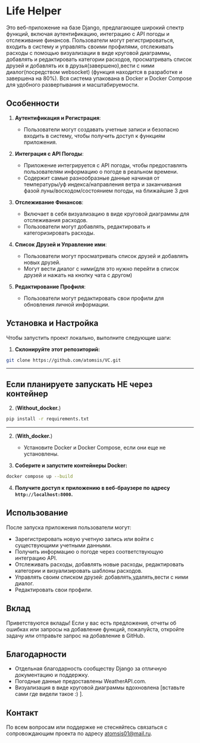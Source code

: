 # Life Helper

Это веб-приложение на базе Django, предлагающее широкий спектр функций, включая аутентификацию, интеграцию с API погоды и отслеживание финансов. Пользователи могут регистрироваться, входить в систему и управлять своими профилями, отслеживать расходы с помощью визуализации в виде круговой диаграммы, добавлять и редактировать категории расходов, просматривать список друзей и добавлять их в друзья(завершено),вести с ними диалог(посредством websocket) (функция находится в разработке и завершена на 80%). Вся система упакована в Docker и Docker Compose для удобного развертывания и масштабируемости.

## Особенности

1. **Аутентификация и Регистрация**:
   - Пользователи могут создавать учетные записи и безопасно входить в систему, чтобы получить доступ к функциям приложения.

2. **Интеграция с API Погоды**:
   - Приложение интегрируется с API погоды, чтобы предоставлять пользователям информацию о погоде в реальном времени.
   - Содержит самые разнообразные данные начиная от температуры/уф индекса/направления ветра и заканчивания фазой луны/восходом/состоянием погоды, на ближайшие 3 дня

3. **Отслеживание Финансов**:
   - Включает в себя визуализацию в виде круговой диаграммы для отслеживания расходов.
   - Пользователи могут добавлять, редактировать и категоризировать расходы.

4. **Список Друзей и Управление ими**:
   - Пользователи могут просматривать список друзей и добавлять новых друзей.
   - Могут вести диалог с ними(для это нужно перейти в список друзей и нажать на кнопку чата с другом)

5. **Редактирование Профиля**:
   - Пользователи могут редактировать свои профили для обновления личной информации.

## Установка и Настройка

Чтобы запустить проект локально, выполните следующие шаги:

1. **Склонируйте этот репозиторий:**
```bash
git clone https://github.com/atomsis/VC.git
```
--------------------------------------------
Если планируете запускать НЕ через контейнер
--------------------------------------------
2. (**Without_docker.**)
```bash
pip install -r requirements.txt
```
--------------------------------------------
2. (**With_docker.**)
   - Установите Docker и Docker Compose, если они еще не установлены.

4. **Соберите и запустите контейнеры Docker:**
```bash
docker compose up --build
```

4. **Получите доступ к приложению в веб-браузере по адресу `http://localhost:8000`.**

## Использование

После запуска приложения пользователи могут:

- Зарегистрировать новую учетную запись или войти с существующими учетными данными.
- Получить информацию о погоде через соответствующую интеграцию API.
- Отслеживать расходы, добавлять новые расходы, редактировать категории и визуализировать шаблоны расходов.
- Управлять своим списком друзей: добавлять,удалять,вести с ними диалог.
- Редактировать свои профили.

## Вклад

Приветствуются вклады! Если у вас есть предложения, отчеты об ошибках или запросы на добавление функций, пожалуйста, откройте задачу или отправьте запрос на добавление в GitHub.


## Благодарности

- Отдельная благодарность сообществу Django за отличную документацию и поддержку.
- Погодные данные предоставлены WeatherAPI.com.
- Визуализация в виде круговой диаграммы вдохновлена [вставьте сами где видели такое :) ].

## Контакт

По всем вопросам или поддержке не стесняйтесь связаться с сопровождающим проекта по адресу atomsis01@mail.ru.

